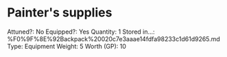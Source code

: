 # Painter's supplies

Attuned?: No
Equipped?: Yes
Quantity: 1
Stored in...: %F0%9F%8E%92Backpack%20020c7e3aaae14fdfa98233c1d61d9265.md
Type: Equipment
Weight: 5
Worth (GP): 10